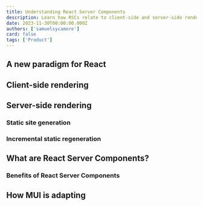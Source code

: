 ```yaml
---
title: Understanding React Server Components
description: Learn how RSCs relate to client-side and server-side rendering, and how component libraries like Material UI are adapting.
date: 2023-11-30T00:00:00.000Z
authors: ['samuelsycamore']
card: false
tags: ['Product']
---
```


## A new paradigm for React

## Client-side rendering

## Server-side rendering

### Static site generation

### Incremental static regeneration

## What are React Server Components?

### Benefits of React Server Components

## How MUI is adapting
